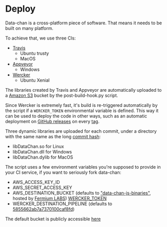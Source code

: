 # Deploy

Data-chan is a cross-platform piece of software.
That means it needs to be built on many platform.

To achieve that, we use three CIs:

* [Travis](https://travis-ci.org/)
  * Ubuntu trusty
  * MacOS
* [Appveyor](https://www.appveyor.com/)
  * Windows
* [Wercker](http://www.wercker.com/)
  * Ubuntu Xenial

The libraries created by Travis and Appveyor are automatically uploaded to a [Amazon S3](https://aws.amazon.com/s3/) bucket by the post-build-hook.py script.

Since Wercker is extremely fast, it's build is re-triggered automatically by the script if a `WERCKER_TOKEN` environmental variable is defined. This way it can be used to deploy the code in other ways, such as an automatic deployment on [GitHub releases](https://help.github.com/articles/about-releases/) on every [tag](https://git-scm.com/book/en/v2/Git-Basics-Tagging).

Three dynamic libraries are uploaded for each commit, under a directory with the same name as the long [commit hash](https://git-scm.com/book/it/v2/Git-Basics-Viewing-the-Commit-History):

* libDataChan.so for Linux
* libDataChan.dll for Windows
* libDataChan.dylib for MacOS

The script uses a few environment variables you're supposed to provide in your CI
service, if you want to seriously fork data-chan:

* AWS_ACCESS_KEY_ID
* AWS_SECRET_ACCESS_KEY
* AWS_DESTINATION_BUCKET (defaults to ["data-chan-js-binaries"](https://data-chan-js-binaries.s3.amazonaws.com/index.html), hosted by [Fermium LABS](https://fermiumlabs.com)) [WERCKER_TOKEN](http://devcenter.wercker.com/docs/api/getting-started/authentication)
* WERCKER_DESTINATION_PIPELINE (defaults to [5855662ab7a7370100caf8fd](https://app.wercker.com/fermiumlabs/data-chan/runs))

The default bucket is publicly accessible [here](https://data-chan-js-binaries.s3.amazonaws.com/index.html)
